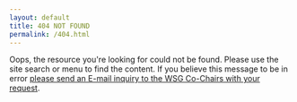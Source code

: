 ```yaml
---
layout: default
title: 404 NOT FOUND
permalink: /404.html
---
```


Oops, the resource you're looking for could not be found. Please use the site search or menu to find the content. If you believe this message to be in error <a href="mailto:wsg-chairs@connect.ucsb.edu">please send an E-mail inquiry to the WSG Co-Chairs with your request</a>.
